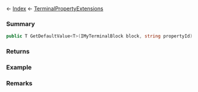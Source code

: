← [Index](Api-Index) ← [TerminalPropertyExtensions](Sandbox.ModAPI.Interfaces.TerminalPropertyExtensions)

### Summary

```csharp
public T GetDefaultValue<T>(IMyTerminalBlock block, string propertyId)
```

### Returns

### Example

### Remarks

